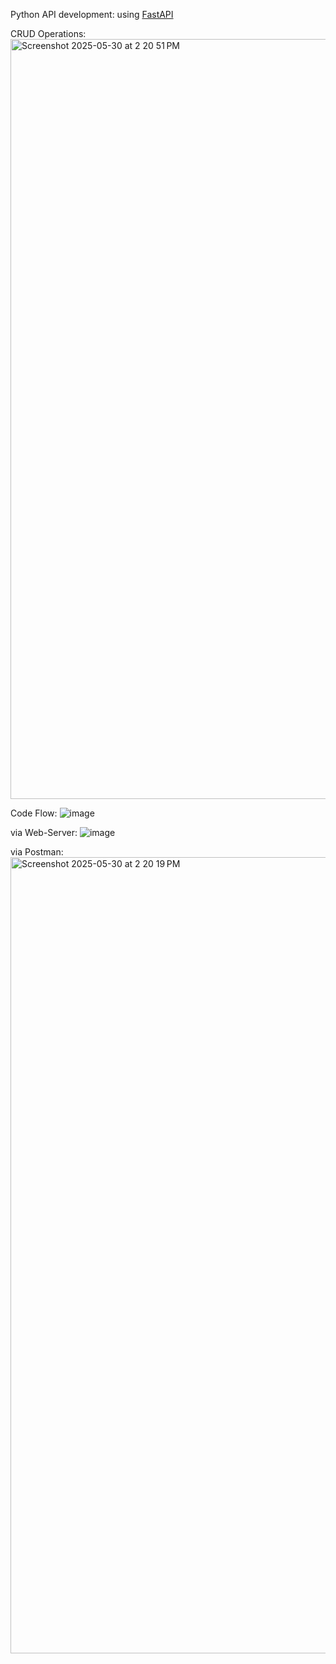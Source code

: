 
Python API development: using [FastAPI](https://www.youtube.com/watch?v=0sOvCWFmrtA&t=2456s)

CRUD Operations:
<img width="1216" alt="Screenshot 2025-05-30 at 2 20 51 PM" src="https://github.com/user-attachments/assets/eef15412-27e6-454d-9d8e-79f5168e1d06" />

Code Flow:
![image](https://github.com/user-attachments/assets/eac86e03-aac5-4740-98c4-7ec2ad3d5da3)

via Web-Server:
![image](https://github.com/user-attachments/assets/af54b91a-eaf6-49d4-9694-730a2369d580)

via Postman:
<img width="1274" alt="Screenshot 2025-05-30 at 2 20 19 PM" src="https://github.com/user-attachments/assets/189f4a5d-9cfb-4398-ae26-f5d391d3b580" />
